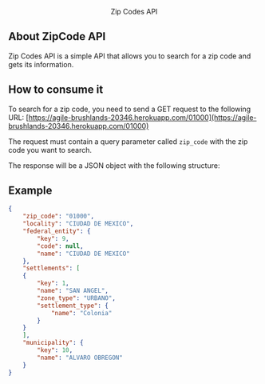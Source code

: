 <p align="center">Zip Codes API</p>

## About ZipCode API

Zip Codes API is a simple API that allows you to search for a zip code and gets its information.

## How to consume it

To search for a zip code, you need to send a GET request to the following URL:
[https://agile-brushlands-20346.herokuapp.com/01000](https://agile-brushlands-20346.herokuapp.com/01000)

The request must contain a query parameter called <code>zip_code</code> with the zip code you want to search.

The response will be a JSON object with the following structure:

## Example

```Json
{
    "zip_code": "01000",
    "locality": "CIUDAD DE MEXICO",
    "federal_entity": {
        "key": 9,
        "code": null,
        "name": "CIUDAD DE MEXICO"
    },
    "settlements": [
    {
        "key": 1,
        "name": "SAN ANGEL",
        "zone_type": "URBANO",
        "settlement_type": {
            "name": "Colonia"
        }
    }
    ],
    "municipality": {
        "key": 10,
        "name": "ALVARO OBREGON"
    }
}
```
